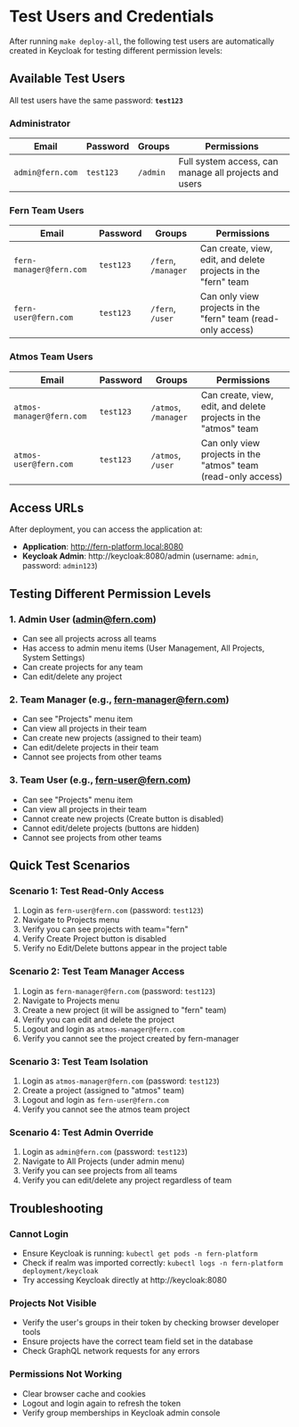 # Test Users and Credentials

After running `make deploy-all`, the following test users are automatically created in Keycloak for testing different permission levels:

## Available Test Users

All test users have the same password: **`test123`**

### Administrator

| Email | Password | Groups | Permissions |
|-------|----------|--------|-------------|
| `admin@fern.com` | `test123` | `/admin` | Full system access, can manage all projects and users |

### Fern Team Users

| Email | Password | Groups | Permissions |
|-------|----------|--------|-------------|
| `fern-manager@fern.com` | `test123` | `/fern`, `/manager` | Can create, view, edit, and delete projects in the "fern" team |
| `fern-user@fern.com` | `test123` | `/fern`, `/user` | Can only view projects in the "fern" team (read-only access) |

### Atmos Team Users

| Email | Password | Groups | Permissions |
|-------|----------|--------|-------------|
| `atmos-manager@fern.com` | `test123` | `/atmos`, `/manager` | Can create, view, edit, and delete projects in the "atmos" team |
| `atmos-user@fern.com` | `test123` | `/atmos`, `/user` | Can only view projects in the "atmos" team (read-only access) |

## Access URLs

After deployment, you can access the application at:
- **Application**: http://fern-platform.local:8080
- **Keycloak Admin**: http://keycloak:8080/admin (username: `admin`, password: `admin123`)

## Testing Different Permission Levels

### 1. Admin User (admin@fern.com)
- Can see all projects across all teams
- Has access to admin menu items (User Management, All Projects, System Settings)
- Can create projects for any team
- Can edit/delete any project

### 2. Team Manager (e.g., fern-manager@fern.com)
- Can see "Projects" menu item
- Can view all projects in their team
- Can create new projects (assigned to their team)
- Can edit/delete projects in their team
- Cannot see projects from other teams

### 3. Team User (e.g., fern-user@fern.com)
- Can see "Projects" menu item
- Can view all projects in their team
- Cannot create new projects (Create button is disabled)
- Cannot edit/delete projects (buttons are hidden)
- Cannot see projects from other teams

## Quick Test Scenarios

### Scenario 1: Test Read-Only Access
1. Login as `fern-user@fern.com` (password: `test123`)
2. Navigate to Projects menu
3. Verify you can see projects with team="fern"
4. Verify Create Project button is disabled
5. Verify no Edit/Delete buttons appear in the project table

### Scenario 2: Test Team Manager Access
1. Login as `fern-manager@fern.com` (password: `test123`)
2. Navigate to Projects menu
3. Create a new project (it will be assigned to "fern" team)
4. Verify you can edit and delete the project
5. Logout and login as `atmos-manager@fern.com`
6. Verify you cannot see the project created by fern-manager

### Scenario 3: Test Team Isolation
1. Login as `atmos-manager@fern.com` (password: `test123`)
2. Create a project (assigned to "atmos" team)
3. Logout and login as `fern-user@fern.com`
4. Verify you cannot see the atmos team project

### Scenario 4: Test Admin Override
1. Login as `admin@fern.com` (password: `test123`)
2. Navigate to All Projects (under admin menu)
3. Verify you can see projects from all teams
4. Verify you can edit/delete any project regardless of team

## Troubleshooting

### Cannot Login
- Ensure Keycloak is running: `kubectl get pods -n fern-platform`
- Check if realm was imported correctly: `kubectl logs -n fern-platform deployment/keycloak`
- Try accessing Keycloak directly at http://keycloak:8080

### Projects Not Visible
- Verify the user's groups in their token by checking browser developer tools
- Ensure projects have the correct team field set in the database
- Check GraphQL network requests for any errors

### Permissions Not Working
- Clear browser cache and cookies
- Logout and login again to refresh the token
- Verify group memberships in Keycloak admin console